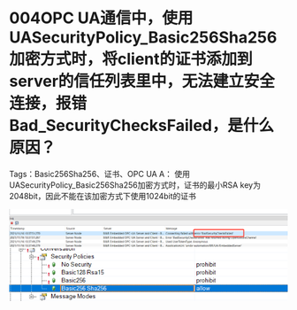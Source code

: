 # 004OPC UA通信中，使用UASecurityPolicy_Basic256Sha256加密方式时，将client的证书添加到server的信任列表里中，无法建立安全连接，报错Bad_SecurityChecksFailed，是什么原因？
Tags：Basic256Sha256、证书、OPC UA
A： 
使用UASecurityPolicy_Basic256Sha256加密方式时，证书的最小RSA key为2048bit，因此不能在该加密方式下使用1024bit的证书

![Img](./FILES/004OPC%20UA通信中，使用UASecurityPolicy_Basic256Sha256加密方式时，将client的证书添加到server的信任列表里中，无法建立安全连接，报错Bad_Securi.md/img-20220530012028.png)
![Img](./FILES/004OPC%20UA通信中，使用UASecurityPolicy_Basic256Sha256加密方式时，将client的证书添加到server的信任列表里中，无法建立安全连接，报错Bad_Securi.md/img-20220530012031.png)
